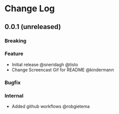 # Change Log

## 0.0.1 (unreleased)

### Breaking

### Feature

- Initial release @sneridagh @tisto
- Change Screencast Gif for README @kindermann

### Bugfix

### Internal

- Added github workflows @robgietema
